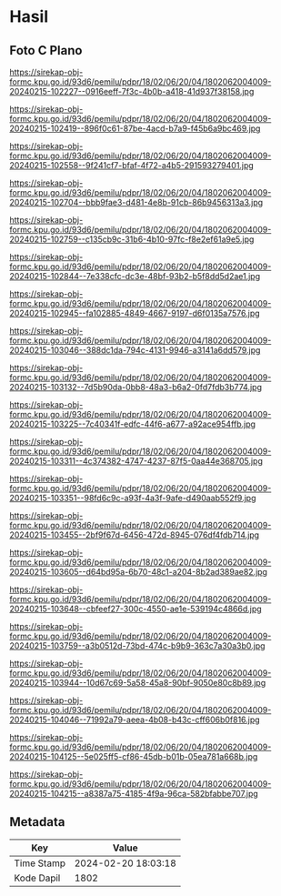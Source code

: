 # Hasil

## Foto C Plano

https://sirekap-obj-formc.kpu.go.id/93d6/pemilu/pdpr/18/02/06/20/04/1802062004009-20240215-102227--0916eeff-7f3c-4b0b-a418-41d937f38158.jpg

https://sirekap-obj-formc.kpu.go.id/93d6/pemilu/pdpr/18/02/06/20/04/1802062004009-20240215-102419--896f0c61-87be-4acd-b7a9-f45b6a9bc469.jpg

https://sirekap-obj-formc.kpu.go.id/93d6/pemilu/pdpr/18/02/06/20/04/1802062004009-20240215-102558--9f241cf7-bfaf-4f72-a4b5-291593279401.jpg

https://sirekap-obj-formc.kpu.go.id/93d6/pemilu/pdpr/18/02/06/20/04/1802062004009-20240215-102704--bbb9fae3-d481-4e8b-91cb-86b9456313a3.jpg

https://sirekap-obj-formc.kpu.go.id/93d6/pemilu/pdpr/18/02/06/20/04/1802062004009-20240215-102759--c135cb9c-31b6-4b10-97fc-f8e2ef61a9e5.jpg

https://sirekap-obj-formc.kpu.go.id/93d6/pemilu/pdpr/18/02/06/20/04/1802062004009-20240215-102844--7e338cfc-dc3e-48bf-93b2-b5f8dd5d2ae1.jpg

https://sirekap-obj-formc.kpu.go.id/93d6/pemilu/pdpr/18/02/06/20/04/1802062004009-20240215-102945--fa102885-4849-4667-9197-d6f0135a7576.jpg

https://sirekap-obj-formc.kpu.go.id/93d6/pemilu/pdpr/18/02/06/20/04/1802062004009-20240215-103046--388dc1da-794c-4131-9946-a3141a6dd579.jpg

https://sirekap-obj-formc.kpu.go.id/93d6/pemilu/pdpr/18/02/06/20/04/1802062004009-20240215-103132--7d5b90da-0bb8-48a3-b6a2-0fd7fdb3b774.jpg

https://sirekap-obj-formc.kpu.go.id/93d6/pemilu/pdpr/18/02/06/20/04/1802062004009-20240215-103225--7c40341f-edfc-44f6-a677-a92ace954ffb.jpg

https://sirekap-obj-formc.kpu.go.id/93d6/pemilu/pdpr/18/02/06/20/04/1802062004009-20240215-103311--4c374382-4747-4237-87f5-0aa44e368705.jpg

https://sirekap-obj-formc.kpu.go.id/93d6/pemilu/pdpr/18/02/06/20/04/1802062004009-20240215-103351--98fd6c9c-a93f-4a3f-9afe-d490aab552f9.jpg

https://sirekap-obj-formc.kpu.go.id/93d6/pemilu/pdpr/18/02/06/20/04/1802062004009-20240215-103455--2bf9f67d-6456-472d-8945-076df4fdb714.jpg

https://sirekap-obj-formc.kpu.go.id/93d6/pemilu/pdpr/18/02/06/20/04/1802062004009-20240215-103605--d64bd95a-6b70-48c1-a204-8b2ad389ae82.jpg

https://sirekap-obj-formc.kpu.go.id/93d6/pemilu/pdpr/18/02/06/20/04/1802062004009-20240215-103648--cbfeef27-300c-4550-ae1e-539194c4866d.jpg

https://sirekap-obj-formc.kpu.go.id/93d6/pemilu/pdpr/18/02/06/20/04/1802062004009-20240215-103759--a3b0512d-73bd-474c-b9b9-363c7a30a3b0.jpg

https://sirekap-obj-formc.kpu.go.id/93d6/pemilu/pdpr/18/02/06/20/04/1802062004009-20240215-103944--10d67c69-5a58-45a8-90bf-9050e80c8b89.jpg

https://sirekap-obj-formc.kpu.go.id/93d6/pemilu/pdpr/18/02/06/20/04/1802062004009-20240215-104046--71992a79-aeea-4b08-b43c-cff606b0f816.jpg

https://sirekap-obj-formc.kpu.go.id/93d6/pemilu/pdpr/18/02/06/20/04/1802062004009-20240215-104125--5e025ff5-cf86-45db-b01b-05ea781a668b.jpg

https://sirekap-obj-formc.kpu.go.id/93d6/pemilu/pdpr/18/02/06/20/04/1802062004009-20240215-104215--a8387a75-4185-4f9a-96ca-582bfabbe707.jpg


## Metadata

| Key        | Value               |
| ---------- | ------------------- |
| Time Stamp | 2024-02-20 18:03:18 |
| Kode Dapil | 1802                |



